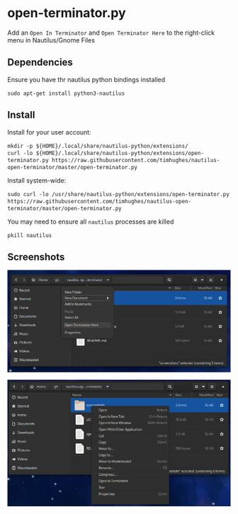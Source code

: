 # open-terminator.py

Add an `Open In Terminator` and `Open Terminator Here` to the right-click menu in Nautilus/Gnome Files

## Dependencies

Ensure you have thr nautilus python bindings installed

    sudo apt-get install python3-nautilus

## Install

Install for your user account:

    mkdir -p ${HOME}/.local/share/nautilus-python/extensions/
    curl -lo ${HOME}/.local/share/nautilus-python/extensions/open-terminator.py https://raw.githubusercontent.com/timhughes/nautilus-open-terminator/master/open-terminator.py
Install system-wide:

    sudo curl -lo /usr/share/nautilus-python/extensions/open-terminator.py  https://raw.githubusercontent.com/timhughes/nautilus-open-terminator/master/open-terminator.py

You may need to ensure all `nautilus` processes are killed 

    pkill nautilus

## Screenshots

![Location Bar](screenshots/screenshot1.png)

![File Browser](screenshots/screenshot2.png)
